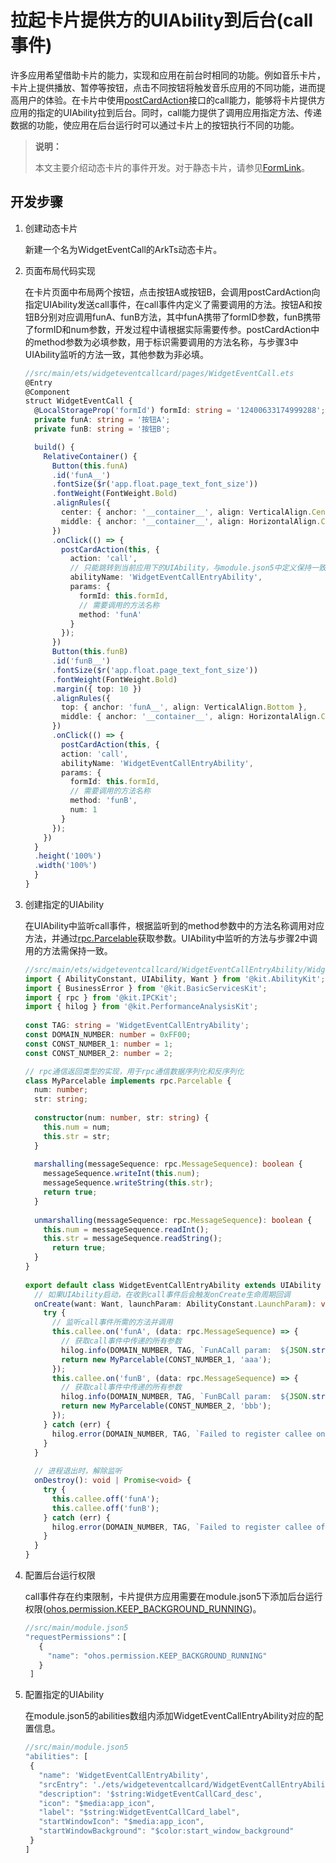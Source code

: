 # 拉起卡片提供方的UIAbility到后台(call事件)


许多应用希望借助卡片的能力，实现和应用在前台时相同的功能。例如音乐卡片，卡片上提供播放、暂停等按钮，点击不同按钮将触发音乐应用的不同功能，进而提高用户的体验。在卡片中使用[postCardAction](../reference/apis-arkui/js-apis-postCardAction.md#postcardaction)接口的call能力，能够将卡片提供方应用的指定的UIAbility拉到后台。同时，call能力提供了调用应用指定方法、传递数据的功能，使应用在后台运行时可以通过卡片上的按钮执行不同的功能。

> **说明：**
>
> 本文主要介绍动态卡片的事件开发。对于静态卡片，请参见[FormLink](../reference/apis-arkui/arkui-ts/ts-container-formlink.md)。

## 开发步骤
1. 创建动态卡片

    新建一个名为WidgetEventCall的ArkTs动态卡片。

2. 页面布局代码实现

    在卡片页面中布局两个按钮，点击按钮A或按钮B，会调用postCardAction向指定UIAbility发送call事件，在call事件内定义了需要调用的方法。按钮A和按钮B分别对应调用funA、funB方法，其中funA携带了formID参数，funB携带了formID和num参数，开发过程中请根据实际需要传参。postCardAction中的method参数为必填参数，用于标识需要调用的方法名称，与步骤3中UIAbility监听的方法一致，其他参数为非必填。
    ```ts
    //src/main/ets/widgeteventcallcard/pages/WidgetEventCall.ets
    @Entry
    @Component
    struct WidgetEventCall {
      @LocalStorageProp('formId') formId: string = '12400633174999288';
      private funA: string = '按钮A';
      private funB: string = '按钮B';

      build() {
        RelativeContainer() {
          Button(this.funA)
          .id('funA__')
          .fontSize($r('app.float.page_text_font_size'))
          .fontWeight(FontWeight.Bold)
          .alignRules({
            center: { anchor: '__container__', align: VerticalAlign.Center },
            middle: { anchor: '__container__', align: HorizontalAlign.Center }
          })
          .onClick(() => {
            postCardAction(this, {
              action: 'call',
              // 只能跳转到当前应用下的UIAbility，与module.json5中定义保持一致
              abilityName: 'WidgetEventCallEntryAbility',
              params: {
                formId: this.formId,
                // 需要调用的方法名称
                method: 'funA'
              }
            });
          })
          Button(this.funB)
          .id('funB__')
          .fontSize($r('app.float.page_text_font_size'))
          .fontWeight(FontWeight.Bold)
          .margin({ top: 10 })
          .alignRules({
            top: { anchor: 'funA__', align: VerticalAlign.Bottom },
            middle: { anchor: '__container__', align: HorizontalAlign.Center }
          })
          .onClick(() => {
            postCardAction(this, {
            action: 'call',
            abilityName: 'WidgetEventCallEntryAbility',
            params: {
              formId: this.formId,
              // 需要调用的方法名称
              method: 'funB',
              num: 1
            }
          });
        })
      }
      .height('100%')
      .width('100%')
      }
    }
    ```
3. 创建指定的UIAbility
    
    在UIAbility中监听call事件，根据监听到的method参数中的方法名称调用对应方法，并通过[rpc.Parcelable](../reference/apis-ipc-kit/js-apis-rpc.md#parcelable9)获取参数。UIAbility中监听的方法与步骤2中调用的方法需保持一致。
    ```ts
    //src/main/ets/widgeteventcallcard/WidgetEventCallEntryAbility/WidgetEventCallEntryAbility.ets
    import { AbilityConstant, UIAbility, Want } from '@kit.AbilityKit';
    import { BusinessError } from '@kit.BasicServicesKit';
    import { rpc } from '@kit.IPCKit';
    import { hilog } from '@kit.PerformanceAnalysisKit';
      
    const TAG: string = 'WidgetEventCallEntryAbility';
    const DOMAIN_NUMBER: number = 0xFF00;
    const CONST_NUMBER_1: number = 1;
    const CONST_NUMBER_2: number = 2;
    
    // rpc通信返回类型的实现，用于rpc通信数据序列化和反序列化
    class MyParcelable implements rpc.Parcelable {
      num: number;
      str: string;
      
      constructor(num: number, str: string) {
        this.num = num;
        this.str = str;
      }
      
      marshalling(messageSequence: rpc.MessageSequence): boolean {
        messageSequence.writeInt(this.num);
        messageSequence.writeString(this.str);
        return true;
      }
      
      unmarshalling(messageSequence: rpc.MessageSequence): boolean {
        this.num = messageSequence.readInt();
        this.str = messageSequence.readString();
          return true;
      }
    }
      
    export default class WidgetEventCallEntryAbility extends UIAbility {
      // 如果UIAbility启动，在收到call事件后会触发onCreate生命周期回调
      onCreate(want: Want, launchParam: AbilityConstant.LaunchParam): void {
        try {
          // 监听call事件所需的方法并调用
          this.callee.on('funA', (data: rpc.MessageSequence) => {
            // 获取call事件中传递的所有参数
            hilog.info(DOMAIN_NUMBER, TAG, `FunACall param:  ${JSON.stringify(data.readString())}`);
            return new MyParcelable(CONST_NUMBER_1, 'aaa');
          });
          this.callee.on('funB', (data: rpc.MessageSequence) => {
            // 获取call事件中传递的所有参数
            hilog.info(DOMAIN_NUMBER, TAG, `FunBCall param:  ${JSON.stringify(data.readString())}`);
            return new MyParcelable(CONST_NUMBER_2, 'bbb');
          });
        } catch (err) {
          hilog.error(DOMAIN_NUMBER, TAG, `Failed to register callee on. Cause: ${JSON.stringify(err as BusinessError)}`);
        }
      }
      
      // 进程退出时，解除监听
      onDestroy(): void | Promise<void> {
        try {
          this.callee.off('funA');
          this.callee.off('funB');
        } catch (err) {
          hilog.error(DOMAIN_NUMBER, TAG, `Failed to register callee off. Cause: ${JSON.stringify(err as BusinessError)}`);
        }
      }
    }
    ```
4. 配置后台运行权限

    call事件存在约束限制，卡片提供方应用需要在module.json5下添加后台运行权限([ohos.permission.KEEP_BACKGROUND_RUNNING](../security/AccessToken/permissions-for-all.md#ohospermissionkeep_background_running))。
    ```ts
    //src/main/module.json5
    "requestPermissions"：[
       {
         "name": "ohos.permission.KEEP_BACKGROUND_RUNNING"
       }
     ]
    ```
5. 配置指定的UIAbility

    在module.json5的abilities数组内添加WidgetEventCallEntryAbility对应的配置信息。
    ```ts
    //src/main/module.json5
   "abilities": [
     {
       "name": 'WidgetEventCallEntryAbility',
       "srcEntry": './ets/widgeteventcallcard/WidgetEventCallEntryAbility/WidgetEventCallEntryAbility.ets',
       "description": '$string:WidgetEventCallCard_desc',
       "icon": "$media:app_icon",
       "label": "$string:WidgetEventCallCard_label",
       "startWindowIcon": "$media:app_icon",
       "startWindowBackground": "$color:start_window_background"
     }
   ]
    ```